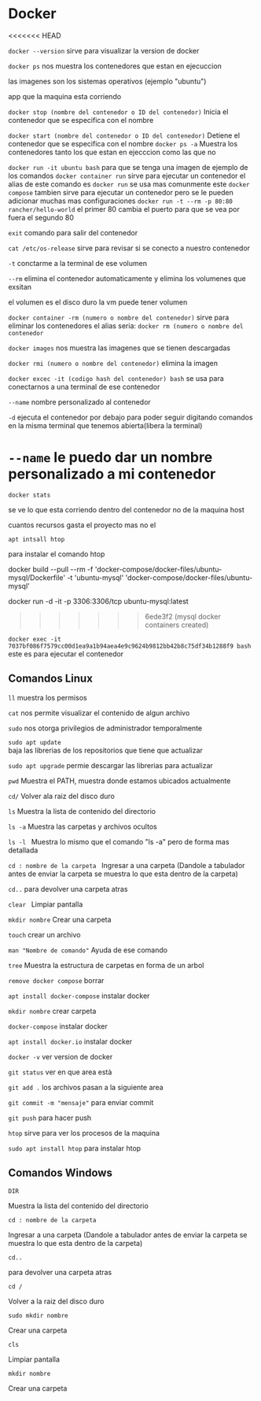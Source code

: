 # Docker
<<<<<<< HEAD

`docker --version`
sirve para visualizar la version de docker

`docker ps`
nos muestra los contenedores que estan en ejecuccion

las imagenes son los sistemas operativos (ejemplo "ubuntu")

app que la maquina esta corriendo

`docker stop (nombre del contenedor o ID del contenedor)`
Inicia el contenedor que se especifica con el nombre

`docker start (nombre del contenedor o ID del contenedor)`
Detiene el contenedor que se especifica con el nombre
`docker ps -a` 
Muestra los contenedores tanto los que estan en ejecccion como las que no


`docker run -it ubuntu bash` para que se tenga una imagen de ejemplo de los comandos
`docker container run` sirve para ejecutar un contenedor
el alias de este comando es 
`docker run` se usa mas comunmente este
`docker compose` tambien sirve para ejecutar un contenedor pero se le pueden adicionar muchas mas configuraciones
`docker run -t --rm -p 80:80 rancher/hello-world` 
el primer 80 cambia el puerto para que se vea por fuera
el segundo 80 

`exit` comando para salir del contenedor

`cat /etc/os-release`
sirve para revisar si se conecto a nuestro contenedor

`-t` conctarme a la terminal de ese volumen

`--rm` elimina el contenedor automaticamente y elimina los volumenes que exsitan

el volumen es el disco duro 
la vm puede tener volumen

`docker container -rm (numero o nombre del contenedor)` sirve para eliminar los contenedores
el alias seria:
`docker rm (numero o nombre del contenedor` 

`docker images`
nos muestra las imagenes que se tienen descargadas

`docker rmi (numero o nombre del contenedor)`
elimina la imagen

`docker excec -it (codigo hash del contenedor) bash`
se usa para conectarnos a una terminal de ese contenedor

`--name` nombre personalizado al contenedor

`-d` ejecuta el contenedor por debajo para poder seguir digitando comandos en la misma terminal que tenemos abierta(libera la terminal)


`--name` le puedo dar un nombre personalizado a mi contenedor
=======
`docker stats` 

se ve lo que esta corriendo dentro del contenedor no de la maquina host

cuantos recursos gasta el proyecto mas no el 

`apt intsall htop` 

para instalar el comando htop

docker build --pull --rm -f 'docker-compose/docker-files/ubuntu-mysql/Dockerfile' -t 'ubuntu-mysql' 'docker-compose/docker-files/ubuntu-mysql' 

 docker run -d -it -p 3306:3306/tcp ubuntu-mysql:latest
>>>>>>> 6ede3f2 (mysql docker containers created)

`docker exec -it 7037bf086f7579cc00d1ea9a1b94aea4e9c9624b9812bb42b8c75df34b1288f9 bash`
este es para ejecutar el contenedor

## Comandos Linux 

`ll`
muestra los permisos  

`cat`
nos permite visualizar el contenido de algun archivo

`sudo`
nos otorga privilegios de administrador temporalmente

`sudo apt update`  
baja las librerias de los repositorios que tiene que actualizar 

`sudo apt upgrade` 
permie descargar las librerias para actualizar

`pwd`
Muestra el PATH, muestra donde estamos ubicados actualmente

`cd/`
Volver ala raiz del disco duro 

`ls`
Muestra la lista de contenido del directorio 

`ls -a`
Muestra las carpetas y archivos ocultos 

`ls -l `
Muestra lo mismo que el comando "ls -a" pero de forma mas detallada 

`cd : nombre de la carpeta `
Ingresar a una carpeta (Dandole a tabulador antes de enviar la carpeta se muestra lo que esta dentro de la carpeta)

`cd..` 
para devolver una carpeta atras

`clear ` 
Limpiar pantalla

`mkdir nombre`
Crear una carpeta

`touch`
crear un archivo

`man "Nombre de comando"`
Ayuda de ese comando

`tree`
Muestra la estructura de carpetas en forma de un arbol

`remove docker compose`
borrar 

`apt install docker-compose`
instalar docker

`mkdir nombre`
crear carpeta

`docker-compose`
instalar docker

`apt install docker.io`
instalar docker

`docker -v`
ver version de docker

`git status`
ver en que area està

`git add .`
los archivos pasan a la siguiente area

`git commit -m "mensaje"`
para enviar commit

`git push`
para hacer push

`htop`
sirve para ver los procesos de la maquina

`sudo apt install htop`
para instalar htop

## Comandos Windows

`DIR`

Muestra la lista del contenido del directorio 

`cd : nombre de la carpeta `

Ingresar a una carpeta (Dandole a tabulador antes de enviar la carpeta se muestra lo que esta dentro de la carpeta)

`cd..` 

para devolver una carpeta atras

`cd /`

Volver a la raiz del disco duro

`sudo mkdir nombre`

Crear una carpeta

`cls ` 

Limpiar pantalla

`mkdir nombre`

Crear una carpeta
